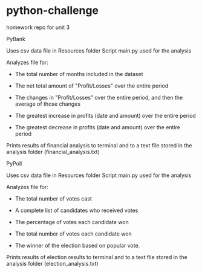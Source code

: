 # python-challenge
homework repo for unit 3


PyBank

Uses csv data file in Resources folder
Script main.py used for the analysis

Analyzes file for:
* The total number of months included in the dataset

* The net total amount of "Profit/Losses" over the entire period

* The changes in "Profit/Losses" over the entire period, and then the average of those changes

* The greatest increase in profits (date and amount) over the entire period

* The greatest decrease in profits (date and amount) over the entire period

Prints results of financial analysis to terminal and to a text file stored in the analysis folder (financial_analysis.txt)


  
  
PyPoll

Uses csv data file in Resources folder
Script main.py used for the analysis

Analyzes file for:
* The total number of votes cast

* A complete list of candidates who received votes

* The percentage of votes each candidate won

* The total number of votes each candidate won

* The winner of the election based on popular vote.

Prints results of election results to terminal and to a text file stored in the analysis folder (election_analysis.txt)

